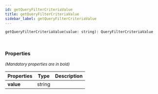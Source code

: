 ```yaml
---
id: getQueryFilterCriteriaValue
title: getQueryFilterCriteriaValue
sidebar_label: getQueryFilterCriteriaValue
---
```


```tsx
getQueryFilterCriteriaValue(value: string): QueryFilterCriteriaValue
```
<br/>



### Properties

<font size="2"><i>(Mandatory properties are in bold)</i></font>

| Properties | Type | Description |
| --------- | ---- | ----------- |
| **value** | string |  |
